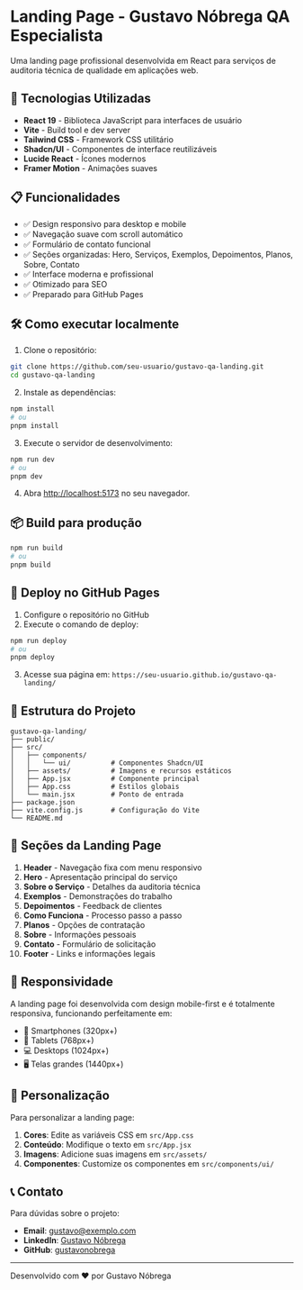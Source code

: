 # Landing Page - Gustavo Nóbrega QA Especialista

Uma landing page profissional desenvolvida em React para serviços de auditoria técnica de qualidade em aplicações web.

## 🚀 Tecnologias Utilizadas

- **React 19** - Biblioteca JavaScript para interfaces de usuário
- **Vite** - Build tool e dev server
- **Tailwind CSS** - Framework CSS utilitário
- **Shadcn/UI** - Componentes de interface reutilizáveis
- **Lucide React** - Ícones modernos
- **Framer Motion** - Animações suaves

## 📋 Funcionalidades

- ✅ Design responsivo para desktop e mobile
- ✅ Navegação suave com scroll automático
- ✅ Formulário de contato funcional
- ✅ Seções organizadas: Hero, Serviços, Exemplos, Depoimentos, Planos, Sobre, Contato
- ✅ Interface moderna e profissional
- ✅ Otimizado para SEO
- ✅ Preparado para GitHub Pages

## 🛠️ Como executar localmente

1. Clone o repositório:
```bash
git clone https://github.com/seu-usuario/gustavo-qa-landing.git
cd gustavo-qa-landing
```

2. Instale as dependências:
```bash
npm install
# ou
pnpm install
```

3. Execute o servidor de desenvolvimento:
```bash
npm run dev
# ou
pnpm dev
```

4. Abra [http://localhost:5173](http://localhost:5173) no seu navegador.

## 📦 Build para produção

```bash
npm run build
# ou
pnpm build
```

## 🚀 Deploy no GitHub Pages

1. Configure o repositório no GitHub
2. Execute o comando de deploy:
```bash
npm run deploy
# ou
pnpm deploy
```

3. Acesse sua página em: `https://seu-usuario.github.io/gustavo-qa-landing/`

## 📁 Estrutura do Projeto

```
gustavo-qa-landing/
├── public/
├── src/
│   ├── components/
│   │   └── ui/          # Componentes Shadcn/UI
│   ├── assets/          # Imagens e recursos estáticos
│   ├── App.jsx          # Componente principal
│   ├── App.css          # Estilos globais
│   └── main.jsx         # Ponto de entrada
├── package.json
├── vite.config.js       # Configuração do Vite
└── README.md
```

## 🎨 Seções da Landing Page

1. **Header** - Navegação fixa com menu responsivo
2. **Hero** - Apresentação principal do serviço
3. **Sobre o Serviço** - Detalhes da auditoria técnica
4. **Exemplos** - Demonstrações do trabalho
5. **Depoimentos** - Feedback de clientes
6. **Como Funciona** - Processo passo a passo
7. **Planos** - Opções de contratação
8. **Sobre** - Informações pessoais
9. **Contato** - Formulário de solicitação
10. **Footer** - Links e informações legais

## 📱 Responsividade

A landing page foi desenvolvida com design mobile-first e é totalmente responsiva, funcionando perfeitamente em:

- 📱 Smartphones (320px+)
- 📱 Tablets (768px+)
- 💻 Desktops (1024px+)
- 🖥️ Telas grandes (1440px+)

## 🔧 Personalização

Para personalizar a landing page:

1. **Cores**: Edite as variáveis CSS em `src/App.css`
2. **Conteúdo**: Modifique o texto em `src/App.jsx`
3. **Imagens**: Adicione suas imagens em `src/assets/`
4. **Componentes**: Customize os componentes em `src/components/ui/`

## 📞 Contato

Para dúvidas sobre o projeto:

- **Email**: gustavo@exemplo.com
- **LinkedIn**: [Gustavo Nóbrega](https://linkedin.com/in/gustavo-nobrega)
- **GitHub**: [gustavonobrega](https://github.com/gustavonobrega)

---

Desenvolvido com ❤️ por Gustavo Nóbrega


